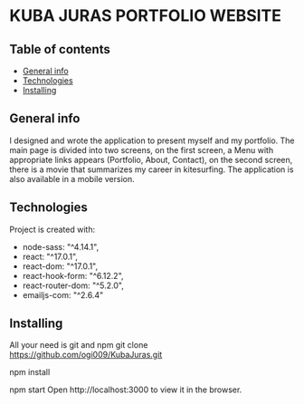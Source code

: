 # KUBA JURAS PORTFOLIO WEBSITE

## Table of contents
* [General info](#general-info)
* [Technologies](#technologies)
* [Installing](#installing)


## General info
I designed and wrote the application to present myself and my portfolio.
The main page is divided into two screens, on the first screen, a Menu with appropriate links appears (Portfolio, About, Contact), on the second screen, there is a movie that summarizes my career in kitesurfing.
The application is also available in a mobile version.
	
## Technologies
Project is created with:
  * node-sass: "^4.14.1",
  * react: "^17.0.1",
  * react-dom: "^17.0.1",
  * react-hook-form: "^6.12.2",
  * react-router-dom: "^5.2.0",
  * emailjs-com: "^2.6.4"
  
 ## Installing
  All your need is git and npm
  git clone https://github.com/ogi009/KubaJuras.git
  
  npm install
  
  npm start
  Open http://localhost:3000 to view it in the browser.